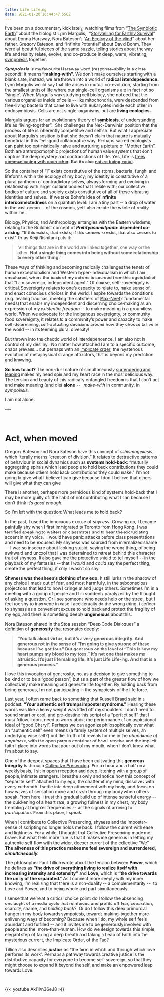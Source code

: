 ```yaml
---
title: Life Lifeing
date: 2021-01-20T16:44:47.556Z
---
```

I’ve been on a documentary kick lately, watching films from “[The Symbiotic Earth](https://hummingbirdfilms.com/symbioticearth/)” about the biologist Lynn Margulis,  “[Storytelling for Earthly Survival](https://earthlysurvival.org/)” about Donna Haraway, Nora Bateson’s “[An Ecology of the Mind](http://www.anecologyofmind.com/)” about her father, Gregory Bateson, and “[Infinite Potential](https://www.infinitepotential.com/)” about David Bohm. They were all beautiful pieces of the same puzzle, telling stories about the way life and reality relate, evolve, and co-produce in deep, warm, vibrating, [sympoiesis](https://www.google.com/search?q=sympoiesis&oq=sympoe&aqs=chrome.1.69i57j0i10i457j0i10l6.1851j0j4&sourceid=chrome&ie=UTF-8) together. 

***Sympoiesis*** is my favourite Haraway word (response-ability is a close second): it means **“making-with”.** We don’t make ourselves starting with a blank slate, instead, we are thrown into a world of **radical interdependence.** Lynn Margulis would say that life arises in mutual co-evolution, starting from the smallest units of life where our single-cell organisms are in fact not so “single”. When Margulis was studying cell biology, she noticed that the various organelles inside of cells -- like mitochondria, were descended from free-living bacteria that came to live with eukaryotes inside each other in endosymbiosis. Cells are not single-organisms, but are **living ecologies.** 

Margulis argues for an evolutionary theory of **symbiosis**, of understanding life as “living-together”.  She challenges the Neo-Darwinist position that the process of life is inherently competitive and selfish. But what I appreciate about Margulis’s position is that she doesn’t claim that nature is mutually beneficial in this feel-good collaborative way. Perhaps sacred ecologists can paint too optimistically naive and nurturing a picture of "Mother Earth”. Both are anthropomorphic projections of human value systems that don’t capture the deep mystery and contradictions of Life. Yes, Life is [trees communicating with each other](https://www.newyorker.com/tech/annals-of-technology/the-secrets-of-the-wood-wide-web). But it’s also [nature being metal](https://www.instagram.com/natureismetal/?hl=en). 

So the container of “I” exists constitutive of the atoms, bacteria, funghi and lifeforms within the ecology of my body; my identity is constitutive of a plural pantheon of contradictory selves, always forming and evolving in relationship with larger cultural bodies that I relate with; our collective bodies of culture and society exists constitutive of all of these vibrating identities and selves.  If we take Bohm’s idea of **infinite interconnectedness** on a quantum level: I am a tiny part -- a drop of water in the vast ocean -- of the cosmos, yet I also create the whole of reality within me. 

Biology, Physics, and Anthropology entangles with the Eastern wisdoms, relating to the Buddhist concept of ***Pratītyasamutpāda*: dependent co-arising.** “If this exists, that exists; if this ceases to exist, that also ceases to exist" Or as Keiji Nishitani puts it: 

> “All things that are in the world are linked together, one way or the other. **Not a single thing comes into being without some relationship to every other thing.”** 

These ways of thinking and becoming radically challenges the tenets of human exceptionalism and Western hyper-individualism in which I am encultured, where the basis of my actions is sourced from this egoic belief that “I am sovereign, independent agent.” Of course, self-sovereignty is critical. Sovereignty relates to one’s capacity to relate to, make sense of, and enact conscious choices in the world. I aspire towards the conditions (e.g. healing traumas, meeting the satisfiers of [Max-Neef](https://en.wikipedia.org/wiki/Manfred_Max-Neef%27s_Fundamental_human_needs)’s fundamental needs) that enable my independent and discerning choice-making as an expression of my *existential freedom* -- to make meaning in a groundless world. When we advocate for the indigenous sovereignty, or community food sovereignty, it relates to a community’s power and capacity to make self-determining, self-actuating decisions around how they choose to live in the world -- in its teeming plural diversity! 

But thrown into the chaotic world of interdependence, I am also not in control of my destiny.  No matter how attached I am to a specific outcome, chaos prevails… but perhaps with an [implicate order](https://en.wikipedia.org/wiki/Implicate_and_explicate_order), the mysterious evolution of metaphysical strange attractors, that is beyond my prediction and knowing. 

**So how to act?** The non-dual nature of simultaneously [surrendering and leaping](https://cherylhsu.ca/post/2021-01-06-shaping-change-and-creating-new-worlds/) makes my head spin and my heart race in the most delicious way. The tension and beauty of this radically entangled freedom is that I don’t act and make meaning (and die) **alone** -- I *make-with* in community, in *sympoiesis.*

I am not alone. 

\--- 

&nbsp;

# **Act, when moved** 

Gregory Bateson and Nora Bateson have this concept of *schismogenesis*, which literally means “creation of division.” It relates to destructive patterns of behaviour in social dynamics such as **systems hold-back**: “mutually aggregating spirals which lead people to hold back contributions they could make because others hold back contributions they could make." I’m not going to give what I believe I can give because I don’t believe that others will give what they can give. 

There is another, perhaps more pernicious kind of systems hold-back that I may be more guilty of: the habit of not contributing what I can because I don’t think it’s *good enough.* 

So I’m left with the question: What leads me to hold back? 

In the past, I used the innocuous excuse of *shyness*. Growing up, I became painfully shy when I first immigrated to Toronto from Hong Kong. I was terrified speaking to waiters or classmates and to hear the excruciating accent in my voice.  I would have panic attacks before class presentations and need to be excused. My shyness was sourced from internalized shame -- I was so insecure about looking stupid, saying the wrong thing, of being awkward and uncool that I was determined to retreat behind this character trait of shyness. It also gave me the protective shield to tell myself -- in the playback of my fantasies -- that I *would* and *could* say the perfect thing, create the perfect thing, if only I wasn’t so shy. 

**Shyness was the sheep’s clothing of my ego.** It still lurks in the shadow of any choice I made out of fear, and most harmfully, in the subconscious projections that lead to how I cringe at and judge others. Sometimes I’m in a meeting with a group of people and I’m suddenly paralyzed by the thought of asking a question. Or I see someone who needs help on the street, but I feel too shy to intervene in case I accidentally do the wrong thing. I deflect to shyness as a convenient excuse to hold back and protect the fragility of my ego, and there is something deeply **ungenerous** about this.   

Nora Bateson shared in the Stoa session “[Deep Code Dialogues](https://youtu.be/kRgqVkzoZEc)” a definition of **generosity** that resonates deeply: 

> **“You talk about virtue, but it’s a very generous integrity. And generous not in the sense of “I’m going to give you one of these because I’ve got four.” But generous on the level of “This is how my heart pumps my blood to my toes.” It’s not one that makes me altruistic. It’s just life making life. It’s just Life Life-ing. And that is a generous process.”**  

I love this invocation of generosity, not as a decision to give something to be kind or to be a “good person”, but as a part of the greater flow of how we collectively make meaning and generate life together. By holding back from being generous, I’m not participating in the sympoiesis of the life force. 

Last year, I often came back to something that Russell Brand said in a podcast: **“Your authentic self trumps imposter syndrome.”** Hearing these words was like a heavy weight was lifted off my shoulders. I don’t need to sound smart or cool, and pre-destine this script of a “perfect self” that I must follow. I don’t need to worry about the performance of an aspirational ideal of “good Cheryl”. Perhaps we can agonize philosophically over what an “authentic self” even means (a family system of multiple selves, an underlying wise self?) but the Truth of it reveals for me in the *abundance of emptiness*, with the open porous container of how I receive and the implicit faith I place into words that pour out of my mouth, when I don’t know what I’m about to say. 

One of the deepest spaces that I have been cultivating this **generous integrity** is through [Collective Presencing](https://cherylhsu.ca/post/2020-11-11-first-mover/). For an hour and a half on a weekly basis, I sit in open reception and deep listening with a group of people, intimate strangers. I breathe slowly and notice how this concept of “separate self” attached to my ego, the chatter of my mind, dissolves with every outbreath. I settle into deep attunement with my body, and focus on how waves of sensation move and crash through my body when others speak. From here, I trust this gradual build up of intense senseful energy -- the quickening of a heart rate, a growing fullness in my chest, my body trembling at brighter frequencies -- as the signals of arriving to *participation*. From this place, I speak.

When I contribute to Collective Presencing, shyness and the imposter-sense of scripting no longer holds me back. I follow the current with ease and lightness. For a while, I thought that Collective Presencing made me brave. But what feels more true is that it makes me generous in letting my authentic self flow with the wider, deeper current of the collective “We”. **The aliveness of this practice makes me feel sovereign and surrendered, *simultaneously.*** 

The philosopher Paul Tillich wrote about the tension between **Power**, which he defines as **“the drive of everything living to realize itself with increasing intensity and extensity”** and **Love**, which is **“the drive towards the unity of the separated.”** As I connect more deeply with my inner knowing, I’m realizing that there is a non-duality -- a complementarity --  to Love and Power, and to being whole and part simultaneously. 

I sense that we’re at a critical choice point: do I follow the absencing onslaught of a media cycle that reinforces and profits off fear, separation, scarcity, shame, and *holding back*?  Or do I follow this deep primordial hunger in my body towards sympoiesis, towards making-together more enlivening ways of becoming? Because when I do, my whole self feels abundant and fulfilled -- and it invites me to be generously involved with people and the  more-than-human. How do we design towards this simple, elegant step of taking a deep breath and taking a Leap of Faith into the mysterious current, the Implicate Order, of the Tao? 

Tillich also describes **justice** as “the form in which and through which love performs its work”. Perhaps a pathway towards creative justice is the distributive capacity for everyone to become self-sovereign, so that they might choose to expand it beyond the self, and make an empowered leap towards Love.

&nbsp;
&nbsp;

{{< youtube Aki1Xn36eJ8 >}}